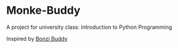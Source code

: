 # Monke-Buddy
A project for university class: Introduction to Python Programming

Inspired by <a href="https://bonzi.link/" target="_blank">Bonzi Buddy</a>
